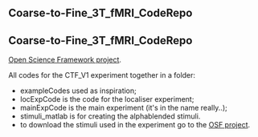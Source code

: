 ## Coarse-to-Fine_3T_fMRI_CodeRepo
## Coarse-to-Fine_3T_fMRI_CodeRepo
[Open Science Framework project](https://osf.io/echgr/?view_only=79de969edd4d4f2db493d013d0016939).

All codes for the CTF_V1 experiment together in a folder:
- exampleCodes used as inspiration;
- locExpCode is the code for the localiser experiment;
- mainExpCode is the main experiment (it's in the name really..);
- stimuli_matlab is for creating the alphablended stimuli.
- to download the stimuli used in the experiment go to the [OSF
  project](https://osf.io/echgr/?view_only=79de969edd4d4f2db493d013d0016939).
